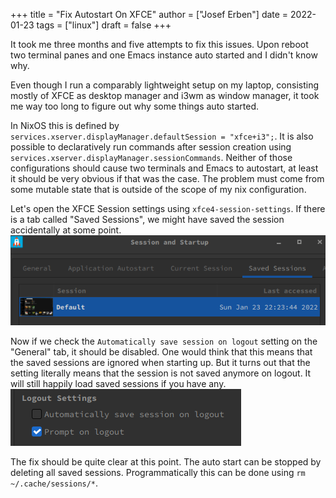 +++
title = "Fix Autostart On XFCE"
author = ["Josef Erben"]
date = 2022-01-23
tags = ["linux"]
draft = false
+++

It took me three months and five attempts to fix this issues. Upon reboot two terminal panes and one Emacs instance auto started and I didn't know why.

<!--more-->

Even though I run a comparably lightweight setup on my laptop, consisting mostly of XFCE as desktop manager and i3wm as window manager, it took me way too long to figure out why some things auto started.

In NixOS this is defined by `services.xserver.displayManager.defaultSession = "xfce+i3";`. It is also possible to declaratively run commands after session creation using `services.xserver.displayManager.sessionCommands`. Neither of those configurations should cause two terminals and Emacs to autostart, at least it should be very obvious if that was the case. The problem must come from some mutable state that is outside of the scope of my nix configuration.

Let's open the XFCE Session settings using `xfce4-session-settings`. If there is a tab called "Saved Sessions", we might have saved the session accidentally at some point.
![](/ox-hugo/xfce-sessions-saved.png)

Now if we check the `Automatically save session on logout` setting on the "General" tab, it should be disabled. One would think that this means that the saved sessions are ignored when starting up. But it turns out that the setting literally means that the session is not saved anymore on logout. It will still happily load saved sessions if you have any.
![](/ox-hugo/xfce-sessions-logout.png)

The fix should be quite clear at this point. The auto start can be stopped by deleting all saved sessions. Programmatically this can be done using `rm ~/.cache/sessions/*`.
